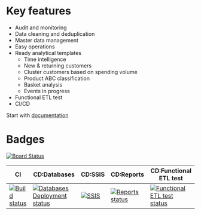 # Key features

- Audit and monitoring
- Data cleaning and deduplication
- Master data management
- Easy operations
- Ready analytical templates
	- Time intelligence
    - New & returning customers
    - Cluster customers based on spending volume
    - Product ABC classification
    - Basket analysis
    - Events in progress
- Functional ETL test
- CI/CD

Start with [documentation](https://dev.azure.com/zinykov/NorthwindBI/_git/Northwind_BI_Solution?path=%2FDocs%2FNorthwind%20BI%20Solution.docx&version=GBmaster&_a=contents)

# Badges
[![Board Status](https://dev.azure.com/zinykov/e6e8a805-df55-4da4-b1f8-d290e73529c6/3660f141-eb17-455f-80e6-f5580788fd8b/_apis/work/boardbadge/f3221562-8345-4080-8a57-9776d148c41b?columnOptions=1)](https://dev.azure.com/zinykov/e6e8a805-df55-4da4-b1f8-d290e73529c6/_boards/board/t/3660f141-eb17-455f-80e6-f5580788fd8b/Stories/)

|CI|CD:Databases|CD:SSIS|CD:Reports|CD:Functional ETL test|
|--|--|--|--|--|
|[![Build status](https://dev.azure.com/zinykov/NorthwindBI/_apis/build/status/NorthwindCI)](https://dev.azure.com/zinykov/NorthwindBI/_build/latest?definitionId=3)|[![Databases Deployment status](https://vsrm.dev.azure.com/zinykov/_apis/public/Release/badge/e6e8a805-df55-4da4-b1f8-d290e73529c6/5/11)](https://dev.azure.com/zinykov/NorthwindBI/_release?_a=releases&view=mine&definitionId=5)|[![SSIS](https://vsrm.dev.azure.com/zinykov/_apis/public/Release/badge/e6e8a805-df55-4da4-b1f8-d290e73529c6/5/12)](https://dev.azure.com/zinykov/NorthwindBI/_release?_a=releases&view=mine&definitionId=5)|[![Reports status](https://vsrm.dev.azure.com/zinykov/_apis/public/Release/badge/e6e8a805-df55-4da4-b1f8-d290e73529c6/5/13)](https://dev.azure.com/zinykov/NorthwindBI/_release?_a=releases&view=mine&definitionId=5)|[![Functional ETL test status](https://vsrm.dev.azure.com/zinykov/_apis/public/Release/badge/e6e8a805-df55-4da4-b1f8-d290e73529c6/5/15)](https://dev.azure.com/zinykov/NorthwindBI/_release?_a=releases&view=mine&definitionId=5)|